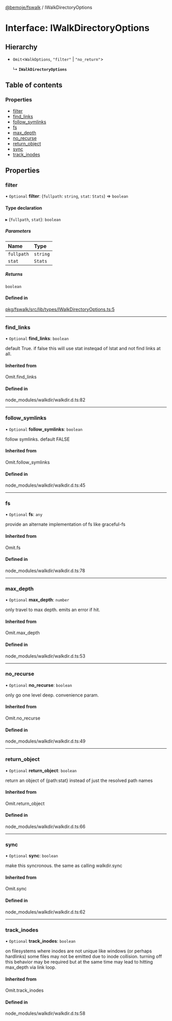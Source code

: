[@bemoje/fswalk](https://github.com/bemoje/tsmono/blob/main/pkg/fswalk/docs/md/index.md) / IWalkDirectoryOptions

# Interface: IWalkDirectoryOptions

## Hierarchy

- `Omit`<`WalkOptions`, ``"filter"`` \| ``"no_return"``\>

  ↳ **`IWalkDirectoryOptions`**

## Table of contents

### Properties

- [filter](https://github.com/bemoje/tsmono/blob/main/pkg/fswalk/docs/md/interfaces/IWalkDirectoryOptions.md#filter)
- [find\_links](https://github.com/bemoje/tsmono/blob/main/pkg/fswalk/docs/md/interfaces/IWalkDirectoryOptions.md#find_links)
- [follow\_symlinks](https://github.com/bemoje/tsmono/blob/main/pkg/fswalk/docs/md/interfaces/IWalkDirectoryOptions.md#follow_symlinks)
- [fs](https://github.com/bemoje/tsmono/blob/main/pkg/fswalk/docs/md/interfaces/IWalkDirectoryOptions.md#fs)
- [max\_depth](https://github.com/bemoje/tsmono/blob/main/pkg/fswalk/docs/md/interfaces/IWalkDirectoryOptions.md#max_depth)
- [no\_recurse](https://github.com/bemoje/tsmono/blob/main/pkg/fswalk/docs/md/interfaces/IWalkDirectoryOptions.md#no_recurse)
- [return\_object](https://github.com/bemoje/tsmono/blob/main/pkg/fswalk/docs/md/interfaces/IWalkDirectoryOptions.md#return_object)
- [sync](https://github.com/bemoje/tsmono/blob/main/pkg/fswalk/docs/md/interfaces/IWalkDirectoryOptions.md#sync)
- [track\_inodes](https://github.com/bemoje/tsmono/blob/main/pkg/fswalk/docs/md/interfaces/IWalkDirectoryOptions.md#track_inodes)

## Properties

### filter

• `Optional` **filter**: (`fullpath`: `string`, `stat`: `Stats`) => `boolean`

#### Type declaration

▸ (`fullpath`, `stat`): `boolean`

##### Parameters

| Name | Type |
| :------ | :------ |
| `fullpath` | `string` |
| `stat` | `Stats` |

##### Returns

`boolean`

#### Defined in

[pkg/fswalk/src/lib/types/IWalkDirectoryOptions.ts:5](https://github.com/bemoje/tsmono/blob/ad6c8c6/pkg/fswalk/src/lib/types/IWalkDirectoryOptions.ts#L5)

___

### find\_links

• `Optional` **find\_links**: `boolean`

default True. if false this will use stat insteqad of lstat and not find links at all.

#### Inherited from

Omit.find\_links

#### Defined in

node_modules/walkdir/walkdir.d.ts:82

___

### follow\_symlinks

• `Optional` **follow\_symlinks**: `boolean`

follow symlinks. default FALSE

#### Inherited from

Omit.follow\_symlinks

#### Defined in

node_modules/walkdir/walkdir.d.ts:45

___

### fs

• `Optional` **fs**: `any`

provide an alternate implementation of fs like graceful-fs

#### Inherited from

Omit.fs

#### Defined in

node_modules/walkdir/walkdir.d.ts:78

___

### max\_depth

• `Optional` **max\_depth**: `number`

only travel to max depth. emits an error if hit.

#### Inherited from

Omit.max\_depth

#### Defined in

node_modules/walkdir/walkdir.d.ts:53

___

### no\_recurse

• `Optional` **no\_recurse**: `boolean`

only go one level deep. convenience param.

#### Inherited from

Omit.no\_recurse

#### Defined in

node_modules/walkdir/walkdir.d.ts:49

___

### return\_object

• `Optional` **return\_object**: `boolean`

return an object of {path:stat} instead of just the resolved path names

#### Inherited from

Omit.return\_object

#### Defined in

node_modules/walkdir/walkdir.d.ts:66

___

### sync

• `Optional` **sync**: `boolean`

make this syncronous. the same as calling walkdir.sync

#### Inherited from

Omit.sync

#### Defined in

node_modules/walkdir/walkdir.d.ts:62

___

### track\_inodes

• `Optional` **track\_inodes**: `boolean`

on filesystems where inodes are not unique like windows (or perhaps hardlinks) some files may not be emitted due to inode collision.
turning off this behavior may be required but at the same time may lead to hitting max_depth via link loop.

#### Inherited from

Omit.track\_inodes

#### Defined in

node_modules/walkdir/walkdir.d.ts:58
